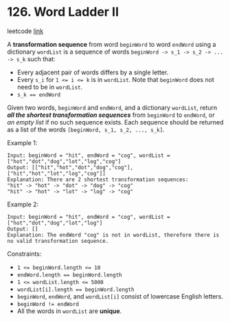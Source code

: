 # 126. Word Ladder II

leetcode [link][problem]

A **transformation sequence** from word `beginWord` to word `endWord` using a dictionary `wordList` is a sequence of words `beginWord -> s_1 -> s_2 -> ... -> s_k` such that:

* Every adjacent pair of words differs by a single letter.
* Every `s_i` for `1 <= i <= k` is in `wordList`. Note that `beginWord` does not need to be in `wordList`.
* `s_k == endWord`

Given two words, `beginWord` and `endWord`, and a dictionary `wordList`, return ***all the shortest transformation sequences*** from `beginWord` to `endWord`, or *an empty list* if no such sequence exists. Each sequence should be returned as a list of the words `[beginWord, s_1, s_2, ..., s_k]`.

Example 1:

```
Input: beginWord = "hit", endWord = "cog", wordList = ["hot","dot","dog","lot","log","cog"]
Output: [["hit","hot","dot","dog","cog"],["hit","hot","lot","log","cog"]]
Explanation: There are 2 shortest transformation sequences:
"hit" -> "hot" -> "dot" -> "dog" -> "cog"
"hit" -> "hot" -> "lot" -> "log" -> "cog"
```

Example 2:

```
Input: beginWord = "hit", endWord = "cog", wordList = ["hot","dot","dog","lot","log"]
Output: []
Explanation: The endWord "cog" is not in wordList, therefore there is no valid transformation sequence.
```

Constraints:

* `1 <= beginWord.length <= 10`
* `endWord.length == beginWord.length`
* `1 <= wordList.length <= 5000`
* `wordList[i].length == beginWord.length`
* `beginWord`, `endWord`, and `wordList[i]` consist of lowercase English letters.
* `beginWord != endWord`
* All the words in `wordList` are **unique**.

[problem]: https://leetcode.com/problems/word-ladder-ii/
